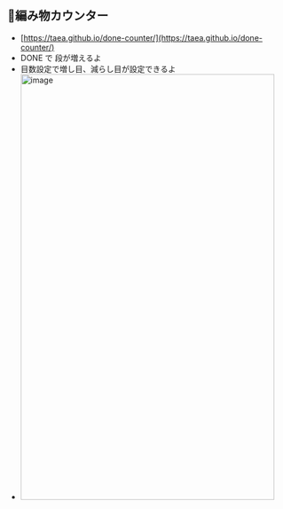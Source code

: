 ## 🧶編み物カウンター

- [https://taea.github.io/done-counter/](https://taea.github.io/done-counter/)
- DONE で 段が増えるよ
- 目数設定で増し目、減らし目が設定できるよ
- <img width="457" height="768" alt="image" src="https://github.com/user-attachments/assets/5278ad8d-59dc-45ab-abe5-77d23aad3dfd" />
